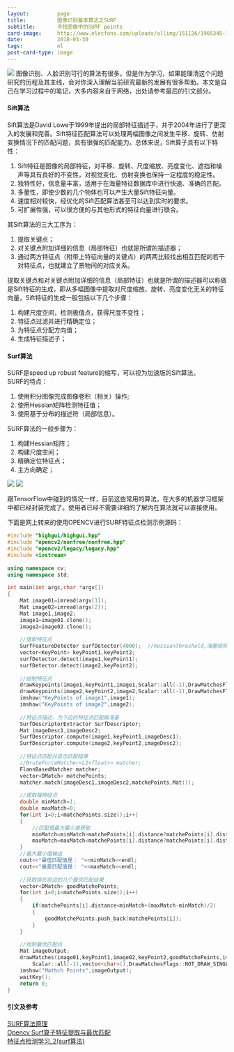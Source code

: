 ```yaml
---
layout:         page
title:          图像识别基本算法之SURF
subtitle:       寻找图像中的SURF points
card-image:		http://www.elecfans.com/uploads/allimg/151126/1965345-1511261149440-L.jpg
date:           2018-03-30
tags:           ml
post-card-type: image
---
```

![](http://www.elecfans.com/uploads/allimg/151126/1965345-1511261149440-L.jpg)
图像识别、人脸识别可行的算法有很多。但是作为学习，如果能理清这个问题研究的历程及其主线，会对你深入理解当前研究最新的发展有很多帮助。本文是自己在学习过程中的笔记，大多内容来自于网络，出处请参考最后的引文部分。  

#### Sift算法
Sift算法是David Lowe于1999年提出的局部特征描述子，并于2004年进行了更深入的发展和完善。Sift特征匹配算法可以处理两幅图像之间发生平移、旋转、仿射变换情况下的匹配问题，具有很强的匹配能力。总体来说，Sift算子具有以下特性：  
1. Sift特征是图像的局部特征，对平移、旋转、尺度缩放、亮度变化、遮挡和噪声等具有良好的不变性，对视觉变化、仿射变换也保持一定程度的稳定性。  
2. 独特性好，信息量丰富，适用于在海量特征数据库中进行快速、准确的匹配。  
3. 多量性，即使少数的几个物体也可以产生大量Sift特征向量。  
4. 速度相对较快，经优化的Sift匹配算法甚至可以达到实时的要求。  
5. 可扩展性强，可以很方便的与其他形式的特征向量进行联合。  

其Sift算法的三大工序为：
1.  提取关键点；  
2. 对关键点附加详细的信息（局部特征）也就是所谓的描述器；  
3. 通过两方特征点（附带上特征向量的关键点）的两两比较找出相互匹配的若干对特征点，也就建立了景物间的对应关系。

提取关键点和对关键点附加详细的信息（局部特征）也就是所谓的描述器可以称做是Sift特征的生成，即从多幅图像中提取对尺度缩放、旋转、亮度变化无关的特征向量，Sift特征的生成一般包括以下几个步骤：  
1. 构建尺度空间，检测极值点，获得尺度不变性；  
2. 特征点过滤并进行精确定位；  
3. 为特征点分配方向值；  
4. 生成特征描述子；  

#### Surf算法
SURF是speed up robust feature的缩写，可以视为加速版的Sift算法。  
SURF的特点：  
1. 使用积分图像完成图像卷积（相关）操作;  
2. 使用Hessian矩阵检测特征值；  
3. 使用基于分布的描述符（局部信息）。  

SURF算法的一般步骤为：  
1. 构建Hessian矩阵；  
2. 构建尺度空间；  
3. 精确定位特征点；  
4. 主方向确定；  

![](http://115.182.41.123/files/201803/30/building1.png)
![](http://115.182.41.123/files/201803/30/building2.png)

跟TensorFlow中碰到的情况一样，目前这些常用的算法，在大多的机器学习框架中都已经封装完成了。使用者已经不需要详细的了解内在算法就可以直接使用。  

下面是网上转来的使用OPENCV进行SURF特征点检测示例源码：  
```cpp
#include "highgui/highgui.hpp"    
#include "opencv2/nonfree/nonfree.hpp"    
#include "opencv2/legacy/legacy.hpp"   
#include <iostream>  
  
using namespace cv;  
using namespace std;  
  
int main(int argc,char *argv[])    
{    
    Mat image01=imread(argv[1]);    
    Mat image02=imread(argv[2]);    
    Mat image1,image2;    
    image1=image01.clone();  
    image2=image02.clone();  
  
    //提取特征点    
    SurfFeatureDetector surfDetector(4000);  //hessianThreshold,海塞矩阵阈值，并不是限定特征点的个数   
    vector<KeyPoint> keyPoint1,keyPoint2;    
    surfDetector.detect(image1,keyPoint1);    
    surfDetector.detect(image2,keyPoint2);    
  
    //绘制特征点    
    drawKeypoints(image1,keyPoint1,image1,Scalar::all(-1),DrawMatchesFlags::DEFAULT);      
    drawKeypoints(image2,keyPoint2,image2,Scalar::all(-1),DrawMatchesFlags::DRAW_RICH_KEYPOINTS);       
    imshow("KeyPoints of image1",image1);    
    imshow("KeyPoints of image2",image2);    
  
    //特征点描述，为下边的特征点匹配做准备    
    SurfDescriptorExtractor SurfDescriptor;    
    Mat imageDesc1,imageDesc2;    
    SurfDescriptor.compute(image1,keyPoint1,imageDesc1);    
    SurfDescriptor.compute(image2,keyPoint2,imageDesc2);    
  
    //特征点匹配并显示匹配结果    
    //BruteForceMatcher<L2<float>> matcher;    
    FlannBasedMatcher matcher;  
    vector<DMatch> matchePoints;    
    matcher.match(imageDesc1,imageDesc2,matchePoints,Mat());  
  
    //提取强特征点  
    double minMatch=1;  
    double maxMatch=0;  
    for(int i=0;i<matchePoints.size();i++)  
    {  
        //匹配值最大最小值获取  
        minMatch=minMatch>matchePoints[i].distance?matchePoints[i].distance:minMatch;  
        maxMatch=maxMatch<matchePoints[i].distance?matchePoints[i].distance:maxMatch;  
    }  
    //最大最小值输出  
    cout<<"最佳匹配值是： "<<minMatch<<endl;  
    cout<<"最差匹配值是： "<<maxMatch<<endl;  
  
    //获取排在前边的几个最优匹配结果  
    vector<DMatch> goodMatchePoints;  
    for(int i=0;i<matchePoints.size();i++)  
    {  
        if(matchePoints[i].distance<minMatch+(maxMatch-minMatch)/2)  
        {  
            goodMatchePoints.push_back(matchePoints[i]);  
        }  
    }  
  
    //绘制最优匹配点  
    Mat imageOutput;  
    drawMatches(image01,keyPoint1,image02,keyPoint2,goodMatchePoints,imageOutput,Scalar::all(-1),  
        Scalar::all(-1),vector<char>(),DrawMatchesFlags::NOT_DRAW_SINGLE_POINTS);       
    imshow("Mathch Points",imageOutput);    
    waitKey();    
    return 0;    
}  
```


#### 引文及参考
[SURF算法原理](http://wuzizhang.blog.163.com/blog/static/78001208201138102648854/)  
[Opencv Surf算子特征提取与最优匹配](https://blog.csdn.net/dcrmg/article/details/52602277)  
[特征点检测学习_2(surf算法)](https://www.cnblogs.com/tornadomeet/archive/2012/08/17/2644903.html)  
